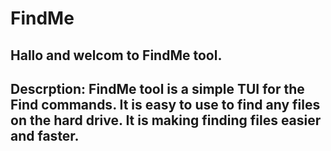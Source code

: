 # FindMe
## Hallo and welcom to FindMe tool.
## Descrption: FindMe tool is a simple TUI for the Find commands. It is easy to use to find any files on the hard drive. It is making finding files easier and faster.
